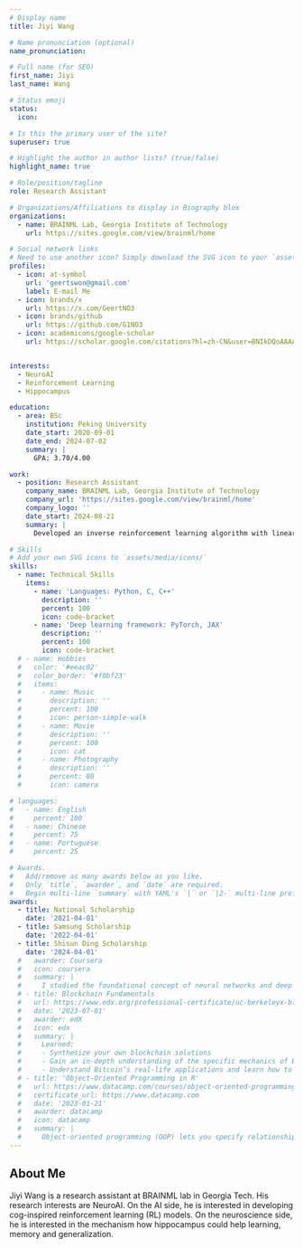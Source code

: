 ```yaml
---
# Display name
title: Jiyi Wang

# Name pronunciation (optional)
name_pronunciation: 

# Full name (for SEO)
first_name: Jiyi
last_name: Wang

# Status emoji
status:
  icon: 

# Is this the primary user of the site?
superuser: true

# Highlight the author in author lists? (true/false)
highlight_name: true

# Role/position/tagline
role: Research Assistant

# Organizations/Affiliations to display in Biography blox
organizations: 
  - name: BRAINML Lab, Georgia Institute of Technology
    url: https://sites.google.com/view/brainml/home

# Social network links
# Need to use another icon? Simply download the SVG icon to your `assets/media/icons/` folder.
profiles:
  - icon: at-symbol
    url: 'geertswon@gmail.com'
    label: E-mail Me
  - icon: brands/x
    url: https://x.com/GeertNO3
  - icon: brands/github
    url: https://github.com/G1NO3
  - icon: academicons/google-scholar
    url: https://scholar.google.com/citations?hl=zh-CN&user=BNIkDQoAAAAJ


interests:
  - NeuroAI
  - Reinforcement Learning
  - Hippocampus

education:
  - area: BSc
    institution: Peking University
    date_start: 2020-09-01
    date_end: 2024-07-02
    summary: |
      GPA: 3.70/4.00

work:
  - position: Research Assistant
    company_name: BRAINML Lab, Georgia Institute of Technology
    company_url: 'https://sites.google.com/view/brainml/home'
    company_logo: ''
    date_start: 2024-08-21
    summary: |
      Developed an inverse reinforcement learning algorithm with linear decomposition of the environment to find out the skill sets that act as the basis functions of animal behaviors. Used the trajectory data and recover the reward function efficiently and locate a series of skill sets. 

# Skills
# Add your own SVG icons to `assets/media/icons/`
skills:
  - name: Technical Skills
    items:
      - name: 'Languages: Python, C, C++'
        description: ''
        percent: 100
        icon: code-bracket
      - name: 'Deep learning framework: PyTorch, JAX'
        description: ''
        percent: 100
        icon: code-bracket
  # - name: Hobbies
  #   color: '#eeac02'
  #   color_border: '#f0bf23'
  #   items:
  #     - name: Music
  #       description: ''
  #       percent: 100
  #       icon: person-simple-walk
  #     - name: Movie
  #       description: ''
  #       percent: 100
  #       icon: cat
  #     - name: Photography
  #       description: ''
  #       percent: 80
  #       icon: camera

# languages:
#   - name: English
#     percent: 100
#   - name: Chinese
#     percent: 75
#   - name: Portuguese
#     percent: 25

# Awards.
#   Add/remove as many awards below as you like.
#   Only `title`, `awarder`, and `date` are required.
#   Begin multi-line `summary` with YAML's `|` or `|2-` multi-line prefix and indent 2 spaces below.
awards:
  - title: National Scholarship
    date: '2021-04-01'
  - title: Samsung Scholarship
    date: '2022-04-01'
  - title: Shisun Ding Scholarship
    date: '2024-04-01'
  #   awarder: Coursera
  #   icon: coursera
  #   summary: |
  #     I studied the foundational concept of neural networks and deep learning. By the end, I was familiar with the significant technological trends driving the rise of deep learning; build, train, and apply fully connected deep neural networks; implement efficient (vectorized) neural networks; identify key parameters in a neural network’s architecture; and apply deep learning to your own applications.
  # - title: Blockchain Fundamentals
  #   url: https://www.edx.org/professional-certificate/uc-berkeleyx-blockchain-fundamentals
  #   date: '2023-07-01'
  #   awarder: edX
  #   icon: edx
  #   summary: |
  #     Learned:
  #     - Synthesize your own blockchain solutions
  #     - Gain an in-depth understanding of the specific mechanics of Bitcoin
  #     - Understand Bitcoin’s real-life applications and learn how to attack and destroy Bitcoin, Ethereum, smart contracts and Dapps, and alternatives to Bitcoin’s Proof-of-Work consensus algorithm
  # - title: 'Object-Oriented Programming in R'
  #   url: https://www.datacamp.com/courses/object-oriented-programming-with-s3-and-r6-in-r
  #   certificate_url: https://www.datacamp.com
  #   date: '2023-01-21'
  #   awarder: datacamp
  #   icon: datacamp
  #   summary: |
  #     Object-oriented programming (OOP) lets you specify relationships between functions and the objects that they can act on, helping you manage complexity in your code. This is an intermediate level course, providing an introduction to OOP, using the S3 and R6 systems. S3 is a great day-to-day R programming tool that simplifies some of the functions that you write. R6 is especially useful for industry-specific analyses, working with web APIs, and building GUIs.
---
```


## About Me

Jiyi Wang is a research assistant at BRAINML lab in Georgia Tech. His research interests are NeuroAI. On the AI side, he is interested in developing cog-inspired reinforcement learning (RL) models. On the neuroscience side, he is interested in the mechanism how hippocampus could help learning, memory and generalization. 